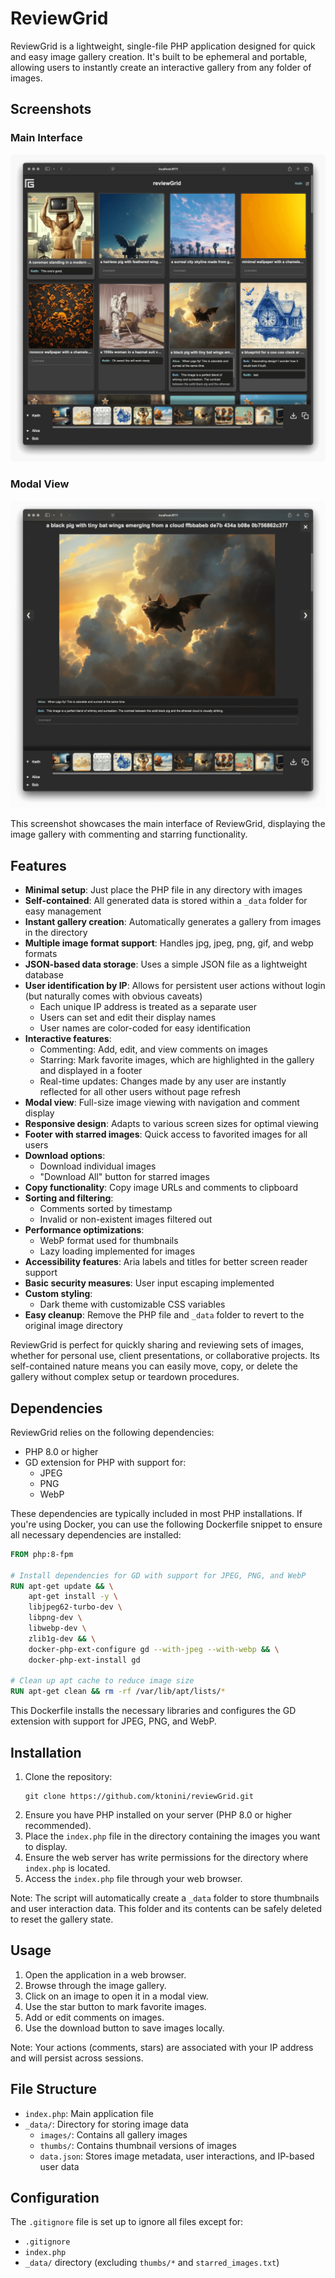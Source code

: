 # ReviewGrid

ReviewGrid is a lightweight, single-file PHP application designed for quick and easy image gallery creation. It's built to be ephemeral and portable, allowing users to instantly create an interactive gallery from any folder of images.


## Screenshots

### Main Interface
![ReviewGrid Main Interface](_data/reviewGrid_01.png)

### Modal View
![ReviewGrid Modal View](_data/reviewGrid_02.png)

This screenshot showcases the main interface of ReviewGrid, displaying the image gallery with commenting and starring functionality.



## Features

- **Minimal setup**: Just place the PHP file in any directory with images
- **Self-contained**: All generated data is stored within a `_data` folder for easy management
- **Instant gallery creation**: Automatically generates a gallery from images in the directory
- **Multiple image format support**: Handles jpg, jpeg, png, gif, and webp formats
- **JSON-based data storage**: Uses a simple JSON file as a lightweight database
- **User identification by IP**: Allows for persistent user actions without login (but naturally comes with obvious caveats)
  - Each unique IP address is treated as a separate user
  - Users can set and edit their display names
  - User names are color-coded for easy identification
- **Interactive features**:
  - Commenting: Add, edit, and view comments on images
  - Starring: Mark favorite images, which are highlighted in the gallery and displayed in a footer
  - Real-time updates: Changes made by any user are instantly reflected for all other users without page refresh
- **Modal view**: Full-size image viewing with navigation and comment display
- **Responsive design**: Adapts to various screen sizes for optimal viewing
- **Footer with starred images**: Quick access to favorited images for all users
- **Download options**: 
  - Download individual images
  - "Download All" button for starred images
- **Copy functionality**: Copy image URLs and comments to clipboard
- **Sorting and filtering**: 
  - Comments sorted by timestamp
  - Invalid or non-existent images filtered out
- **Performance optimizations**:
  - WebP format used for thumbnails
  - Lazy loading implemented for images
- **Accessibility features**: Aria labels and titles for better screen reader support
- **Basic security measures**: User input escaping implemented
- **Custom styling**: 
  - Dark theme with customizable CSS variables
- **Easy cleanup**: Remove the PHP file and `_data` folder to revert to the original image directory

ReviewGrid is perfect for quickly sharing and reviewing sets of images, whether for personal use, client presentations, or collaborative projects. Its self-contained nature means you can easily move, copy, or delete the gallery without complex setup or teardown procedures.

## Dependencies

ReviewGrid relies on the following dependencies:

- PHP 8.0 or higher
- GD extension for PHP with support for:
  - JPEG
  - PNG
  - WebP

These dependencies are typically included in most PHP installations. If you're using Docker, you can use the following Dockerfile snippet to ensure all necessary dependencies are installed:

```dockerfile
FROM php:8-fpm

# Install dependencies for GD with support for JPEG, PNG, and WebP
RUN apt-get update && \
    apt-get install -y \
    libjpeg62-turbo-dev \
    libpng-dev \
    libwebp-dev \
    zlib1g-dev && \
    docker-php-ext-configure gd --with-jpeg --with-webp && \
    docker-php-ext-install gd

# Clean up apt cache to reduce image size
RUN apt-get clean && rm -rf /var/lib/apt/lists/*
```

This Dockerfile installs the necessary libraries and configures the GD extension with support for JPEG, PNG, and WebP.

## Installation

1. Clone the repository:
   ```
   git clone https://github.com/ktonini/reviewGrid.git
   ```
2. Ensure you have PHP installed on your server (PHP 8.0 or higher recommended).
3. Place the `index.php` file in the directory containing the images you want to display.
4. Ensure the web server has write permissions for the directory where `index.php` is located.
5. Access the `index.php` file through your web browser.

Note: The script will automatically create a `_data` folder to store thumbnails and user interaction data. This folder and its contents can be safely deleted to reset the gallery state.

## Usage

1. Open the application in a web browser.
2. Browse through the image gallery.
3. Click on an image to open it in a modal view.
4. Use the star button to mark favorite images.
5. Add or edit comments on images.
6. Use the download button to save images locally.

Note: Your actions (comments, stars) are associated with your IP address and will persist across sessions.

## File Structure

- `index.php`: Main application file
- `_data/`: Directory for storing image data
  - `images/`: Contains all gallery images
  - `thumbs/`: Contains thumbnail versions of images
  - `data.json`: Stores image metadata, user interactions, and IP-based user data

## Configuration

The `.gitignore` file is set up to ignore all files except for:
- `.gitignore`
- `index.php`
- `_data/` directory (excluding `thumbs/*` and `starred_images.txt`)
